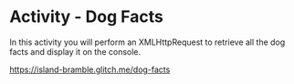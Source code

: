 # Activity - Dog Facts 

In this activity you will perform an XMLHttpRequest to retrieve all the dog facts and display it on the console. 

https://island-bramble.glitch.me/dog-facts



